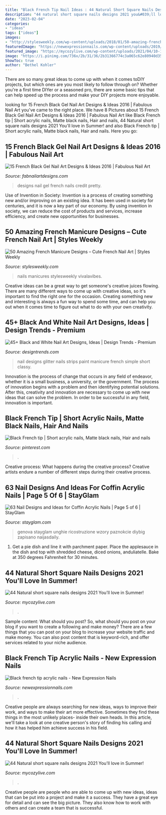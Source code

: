 ```yaml
---
title: "Black French Tip Nail Ideas : 44 Natural Short Square Nails Designs 2021 You&#039;ll Love In Summer!"
description: "44 natural short square nails designs 2021 you&#039;ll love in summer!"
date: "2023-02-04"
categories:
- "ideas"
tags: ["ideas"]
images:
- "http://stylesweekly.com/wp-content/uploads/2018/01/50-amazing-french-manicure-designs-cute-french-nail-art-1.jpg"
featuredImage: "https://newexpressionnails.com/wp-content/uploads/2019/02/black-french-tip-acrylic-nails-1.jpg"
featured_image: "https://mycozylive.com/wp-content/uploads/2021/04/10-14.jpg"
image: "https://i.pinimg.com/736x/2b/31/36/2b31366774c3a065c62e80940d359850.jpg"
ShowToc: true
author: "Bethel Kohler"
---
```



There are so many great ideas to come up with when it comes toDIY projects, but which ones are you most likely to follow through on? Whether you're a first time DIYer or a seasoned pro, there are some basic tips that can help speed up the process and make your DIY projects more enjoyable.

	

		
looking for 15 French Black Gel Nail Art Designs &amp; Ideas 2016 | Fabulous Nail Art you've came to the right place. We have 8 Pictures about 15 French Black Gel Nail Art Designs &amp; Ideas 2016 | Fabulous Nail Art like Black French tip | Short acrylic nails, Matte black nails, Hair and nails, 44 Natural short square nails designs 2021 You&#039;ll love in Summer! and also Black French tip | Short acrylic nails, Matte black nails, Hair and nails. Here you go:
		
    
## 15 French Black Gel Nail Art Designs &amp; Ideas 2016 | Fabulous Nail Art

<img loading=lazy src="http://fabnailartdesigns.com/wp-content/uploads/2016/04/15-French-Black-Gel-Nail-Art-Designs-Ideas-2016-13.jpg" onerror="this.onerror=null;this.src='https://tse1.mm.bing.net/th?id=OIP.cyFzTIagao_3GSmI6tdsZAHaI1&amp;pid=15.1';" alt="15 French Black Gel Nail Art Designs &amp; Ideas 2016 | Fabulous Nail Art">

_Source: fabnailartdesigns.com_

>designs nail gel french nails credit pretty. 

	

Use of Invention in Society:
Invention is a process of creating something new and/or improving on an existing idea. It has been used in society for centuries, and it is now a key part of our economy. By using invention in society, we can reduce the cost of products and services, increase efficiency, and create new opportunities for businesses.

    
## 50 Amazing French Manicure Designs – Cute French Nail Art | Styles Weekly

<img loading=lazy src="http://stylesweekly.com/wp-content/uploads/2018/01/50-amazing-french-manicure-designs-cute-french-nail-art-1.jpg" onerror="this.onerror=null;this.src='https://tse3.mm.bing.net/th?id=OIP.2hdM8w7n1BSJhCHh_a_2RAHaHa&amp;pid=15.1';" alt="50 Amazing French Manicure Designs – Cute French Nail Art | Styles Weekly">

_Source: stylesweekly.com_

>nails manicures stylesweekly vivalavibes. 

	

Creative ideas can be a great way to get someone's creative juices flowing. There are many different ways to come up with creative ideas, so it's important to find the right one for the occasion. Creating something new and interesting is always a fun way to spend some time, and can help you out when it comes time to figure out what to do with your own creativity.

    
## 45+ Black And White Nail Art Designs, Ideas | Design Trends - Premium

<img loading=lazy src="https://images.designtrends.com/wp-content/uploads/2015/10/20093323/Black-and-White-Nail-Paint-With-Glitter-and-Strips.jpg" onerror="this.onerror=null;this.src='https://tse4.mm.bing.net/th?id=OIP.LzUTbhd27XcMVyV-iNlTRwHaJ3&amp;pid=15.1';" alt="45+ Black and White Nail Art Designs, Ideas | Design Trends - Premium">

_Source: designtrends.com_

>nail designs glitter nails strips paint manicure french simple short classy. 

	

Innovation is the process of change that occurs in any field of endeavor, whether it is a small business, a university, or the government. The process of innovation begins with a problem and then identifying potential solutions. After this, creativity and innovation are necessary to come up with new ideas that can solve the problem. In order to be successful in any field, innovation is important.

    
## Black French Tip | Short Acrylic Nails, Matte Black Nails, Hair And Nails

<img loading=lazy src="https://i.pinimg.com/736x/2b/31/36/2b31366774c3a065c62e80940d359850.jpg" onerror="this.onerror=null;this.src='https://tse3.mm.bing.net/th?id=OIP.h16WwdLE1pByfJGIWKnLOAHaJ3&amp;pid=15.1';" alt="Black French tip | Short acrylic nails, Matte black nails, Hair and nails">

_Source: pinterest.com_

>. 

	

Creative process: What happens during the creative process?
Creative artists endure a number of different steps during their creative process.

    
## 63 Nail Designs And Ideas For Coffin Acrylic Nails | Page 5 Of 6 | StayGlam

<img loading=lazy src="https://stayglam.com/wp-content/uploads/2020/09/Glam-and-Red-Mani.jpg" onerror="this.onerror=null;this.src='https://tse3.mm.bing.net/th?id=OIP.GSY9PtqnDfGUII8b2YAMqQHaHY&amp;pid=15.1';" alt="63 Nail Designs and Ideas for Coffin Acrylic Nails | Page 5 of 6 | StayGlam">

_Source: stayglam.com_

>genova stayglam unghie ricostruzione wzory paznokcie diybig zapisano naijasdaily. 

	

1. Get a pie dish and line it with parchment paper. Place the applesauce in the dish and top with shredded cheese, diced onions, anduliatelle. Bake at 350 degrees Fahrenheit for 30 minutes.

    
## 44 Natural Short Square Nails Designs 2021 You&#039;ll Love In Summer!

<img loading=lazy src="https://mycozylive.com/wp-content/uploads/2021/04/40-3-768x1152.jpg" onerror="this.onerror=null;this.src='https://tse3.mm.bing.net/th?id=OIP.ayePFsQ_0vlgqA9h9k5eJAHaLH&amp;pid=15.1';" alt="44 Natural short square nails designs 2021 You&#039;ll love in Summer!">

_Source: mycozylive.com_

>. 

	

Sample content: What should you post?
So, what should you post on your blog if you want to create a following and make money? 
There are a few things that you can post on your blog to increase your website traffic and make money. You can also post content that is keyword-rich, and offer services related to your niche audience.

    
## Black French Tip Acrylic Nails - New Expression Nails

<img loading=lazy src="https://newexpressionnails.com/wp-content/uploads/2019/02/black-french-tip-acrylic-nails-1.jpg" onerror="this.onerror=null;this.src='https://tse2.mm.bing.net/th?id=OIP.cOmX7b3Gb23DiMdAiKl-QwHaJ3&amp;pid=15.1';" alt="Black french tip acrylic nails - New Expression Nails">

_Source: newexpressionnails.com_

>. 

	

Creative people are always searching for new ideas, ways to improve their work, and ways to make their art more effective. Sometimes they find these things in the most unlikely places- inside their own heads. In this article, we'll take a look at one creative person's story of finding his calling and how it has helped him achieve success in his field.

    
## 44 Natural Short Square Nails Designs 2021 You&#039;ll Love In Summer!

<img loading=lazy src="https://mycozylive.com/wp-content/uploads/2021/04/10-14.jpg" onerror="this.onerror=null;this.src='https://tse3.mm.bing.net/th?id=OIP.oL2N7wbE0A7XTJWnuz4CiAHaLH&amp;pid=15.1';" alt="44 Natural short square nails designs 2021 You&#039;ll love in Summer!">

_Source: mycozylive.com_

>. 

	

Creative people are people who are able to come up with new ideas, ideas that can be put into a project and make it a success. They have a great eye for detail and can see the big picture. They also know how to work with others and can create a team that is successful.

